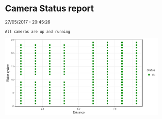 Camera Status report
================
27/05/2017 - 20:45:26

    All cameras are up and running

![](camreport_files/figure-markdown_github/unnamed-chunk-2-1.png)
